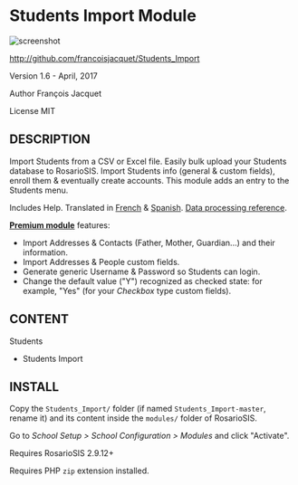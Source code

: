 Students Import Module
======================

![screenshot](https://raw.githubusercontent.com/francoisjacquet/Students_Import/master/screenshot.png)

http://github.com/francoisjacquet/Students_Import

Version 1.6 - April, 2017

Author François Jacquet

License MIT

DESCRIPTION
-----------
Import Students from a CSV or Excel file.
Easily bulk upload your Students database to RosarioSIS.
Import Students info (general & custom fields), enroll them & eventually create accounts.
This module adds an entry to the Students menu.

Includes Help.
Translated in [French](https://www.rosariosis.org/fr/students-import-module/) & [Spanish](https://www.rosariosis.org/es/students-import-module/).
[Data processing reference](https://github.com/francoisjacquet/Students_Import/blob/master/DATA_PROCESSING.md).

[**Premium module**](https://www.rosariosis.org/students-import-module/#premium-module) features:

- Import Addresses & Contacts (Father, Mother, Guardian...) and their information.
- Import Addresses & People custom fields.
- Generate generic Username & Password so Students can login.
- Change the default value ("Y") recognized as checked state: for example, "Yes" (for your _Checkbox_ type custom fields).

CONTENT
-------
Students
- Students Import

INSTALL
-------
Copy the `Students_Import/` folder (if named `Students_Import-master`, rename it) and its content inside the `modules/` folder of RosarioSIS.

Go to _School Setup > School Configuration > Modules_ and click "Activate".

Requires RosarioSIS 2.9.12+

Requires PHP `zip` extension installed.
